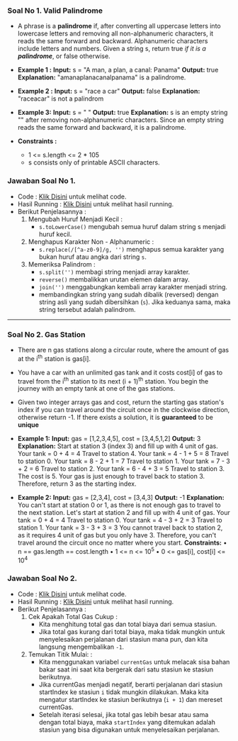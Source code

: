 ### Soal No 1. Valid Palindrome 

- A phrase is a **palindrome** if, after converting all uppercase letters into lowercase letters and removing all non-alphanumeric characters, it reads the same forward and backward. Alphanumeric characters include letters and numbers.
Given a string s, return true *if it is a **palindrome***, or false otherwise.

- **Example 1 :**
    **Input:** s = "A man, a plan, a canal: Panama"
    **Output:** true
    **Explanation:** "amanaplanacanalpanama" is a palindrome.

- **Example 2 :** 
    **Input:** s = "race a car"
    **Output:** false
    **Explanation:** "raceacar" is not a palindrom

- **Example 3:**
    **Input:** s = " "
    **Output:** true
    **Explanation:** s is an empty string "" after removing non-alphanumeric characters.
    Since an empty string reads the same forward and backward, it is a palindrome.

- **Constraints :**
    - 1 <= s.length <= 2 * 105
    - s consists only of printable ASCII characters.

### Jawaban Soal No 1.
- Code : [Klik Disini](https://github.com/adesug/test-mc/blob/main/validPalindrome.js) untuk melihat code.
- Hasil Running : [Klik Disini](https://drive.google.com/file/d/186AEXVLBgEvOCInQN_kKmRF304hvKK5w/view?usp=sharing) untuk melihat hasil running.
- Berikut Penjelasannya :
   1. Mengubah Huruf Menjadi Kecil :
        -  `s.toLowerCase()` mengubah semua huruf dalam string s menjadi huruf kecil.
   2. Menghapus Karakter Non - Alphanumeric :
        - `s.replace(/[^a-z0-9]/g, '')` menghapus semua karakter yang bukan huruf atau angka dari string `s`.
   3. Memeriksa Palindrom :
        - `s.split('')` membagi string menjadi array karakter.
        - `reverse()` membalikkan urutan elemen dalam array.
        - `join('')` menggabungkan kembali array karakter menjadi string.
        - membandingkan string yang sudah dibalik (reversed) dengan string asli yang sudah dibersihkan (`s`). Jika keduanya sama, maka string tersebut adalah palindrom.
----------------------------------------



### Soal No 2. Gas Station
- There are n gas stations along a circular route, where the amount of gas at the i<sup>th</sup> station is gas[i].
- You have a car with an unlimited gas tank and it costs cost[i] of gas to travel from the i<sup>th</sup> station to its 
next (i + 1)<sup>th</sup> station. You begin the journey with an empty tank at one of the gas stations.
- Given two integer arrays gas and cost, return the starting gas station's index if you can travel around  the circuit once in the clockwise direction, otherwise return -1. If there exists a solution, it is **guaranteed** to be **unique**
  
- **Example 1:**
    **Input:** gas = [1,2,3,4,5], cost = [3,4,5,1,2]
    **Output:** 3
    **Explanation:**
    Start at station 3 (index 3) and fill up with 4 unit of gas. Your tank = 0 + 4 = 4
    Travel to station 4. Your tank = 4 - 1 + 5 = 8
    Travel to station 0. Your tank = 8 - 2 + 1 = 7
    Travel to station 1. Your tank = 7 - 3 + 2 = 6
    Travel to station 2. Your tank = 6 - 4 + 3 = 5
    Travel to station 3. The cost is 5. Your gas is just enough to travel back to station 3.
    Therefore, return 3 as the starting index.

- **Example 2:**
    **Input:** gas = [2,3,4], cost = [3,4,3]
    **Output:** -1
    **Explanation:**
    You can't start at station 0 or 1, as there is not enough gas to travel to the next station.
    Let's start at station 2 and fill up with 4 unit of gas. Your tank = 0 + 4 = 4
    Travel to station 0. Your tank = 4 - 3 + 2 = 3
    Travel to station 1. Your tank = 3 - 3 + 3 = 3
    You cannot travel back to station 2, as it requires 4 unit of gas but you only have 3.
    Therefore, you can't travel around the circuit once no matter where you start.
    **Constraints:**
    • n == gas.length == cost.length
    • 1 <= n <= 10<sup>5</sup>
    • 0 <= gas[i], cost[i] <= 10<sup>4</sup>

### Jawaban Soal No 2.
- Code : [Klik Disini](https://github.com/adesug/test-mc/blob/main/gasStation.js) untuk melihat code.
- Hasil Running : [Klik Disini](https://drive.google.com/file/d/1Fz4UuWUWFEMUfGZ7_Ew4gUSDUwJAWswT/view?usp=sharing) untuk melihat hasil running.
- Berikut Penjelasannya :
   1. Cek Apakah Total Gas Cukup :
        -  Kita menghitung total gas dan total biaya dari semua stasiun.
        -  Jika total gas kurang dari total biaya, maka tidak mungkin untuk menyelesaikan perjalanan dari stasiun mana pun, dan kita langsung mengembalikan `-1`.
   2. Temukan Titik Mulai: :
        - Kita menggunakan variabel `currentGas` untuk melacak sisa bahan bakar saat ini saat kita bergerak dari satu stasiun ke stasiun berikutnya.
        - Jika currentGas menjadi negatif, berarti perjalanan dari stasiun startIndex ke stasiun `i` tidak mungkin dilakukan. Maka kita mengatur startIndex ke stasiun berikutnya (`i + 1`) dan mereset currentGas.
        - Setelah iterasi selesai, jika total gas lebih besar atau sama dengan total biaya, maka `startIndex` yang ditemukan adalah stasiun yang bisa digunakan untuk menyelesaikan perjalanan.
